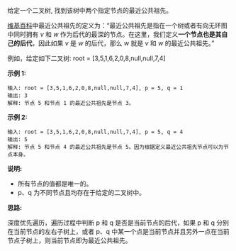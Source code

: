给定一个二叉树, 找到该树中两个指定节点的最近公共祖先。

[维基百科](https://zh.wikipedia.org/wiki/%E6%9C%80%E8%BF%91%E5%85%AC%E5%85%B1%E7%A5%96%E5%85%88_(%E5%9B%BE%E8%AE%BA))中最近公共祖先的定义为：“最近公共祖先是指在一个树或者有向无环图中同时拥有 *v* 和 *w* 作为后代的最深的节点。在这里，我们定义**一个节点也是其自己的后代**，因此如果 *v* 是 *w* 的后代，那么 *w* 就是 *v* 和 *w* 的最近公共祖先。”

例如，给定如下二叉树: root = [3,5,1,6,2,0,8,null,null,7,4]

**示例 1:**

```
输入: root = [3,5,1,6,2,0,8,null,null,7,4], p = 5, q = 1
输出: 3
解释: 节点 5 和节点 1 的最近公共祖先是节点 3。
```

**示例 2:**

```
输入: root = [3,5,1,6,2,0,8,null,null,7,4], p = 5, q = 4
输出: 5
解释: 节点 5 和节点 4 的最近公共祖先是节点 5。因为根据定义最近公共祖先节点可以为节点本身。
```

**说明:**

- 所有节点的值都是唯一的。
- p、q 为不同节点且均存在于给定的二叉树中。

**思路:**

深度优先遍历，遍历过程中判断 p 和 q 是否是当前节点的后代，如果 p 和 q 分别在当前节点的左右子树上，或者 p、q 中某一个点是当前节点并且另外一点在当前节点子树上，则当前节点即为最近公共祖先。
